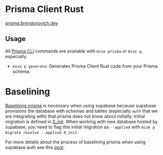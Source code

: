 # Prisma Client Rust

[prisma.brendonovich.dev](https://prisma.brendonovich.dev)

## Usage

All [Prisma CLI](https://www.prisma.io/docs/orm/tools/prisma-cli) commands are available with `mise prisma` or `mise p`, especially:

- `mise p generate`: Generates Prisma Client Rust code from your Prisma schema.

# Baselining

[Baselining prisma](https://www.prisma.io/docs/orm/prisma-migrate/workflows/baselining) is necessary when using supabase because supabase provisions the database with schemas and tables
(especially `auth` that we are integrating with) that prisma does not know about initially.
Initial migration is defined in [0_init](./migrations/0_init).
When working with new database hosted by supabase, you need to flag this initial migration as `--applied` with `mise p migrate resolve --applied 0_init`.

For more details about the process of baselining prisma when using supabase auth see this [post](https://medium.com/@warren_74490/making-prisma-and-supabase-play-nicely-5acfe2255591).

